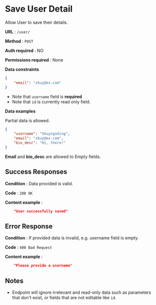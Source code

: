 # Save User Detail

Allow User to save their details.

**URL** : `/user/`

**Method** : `POST`

**Auth required** : NO

**Permissions required** : None

**Data constraints**

```json
{
    "email": "skuy@ex.com"
}
```
* Note that `username` field is **required**
* Note that `id` is currently read only field.

**Data examples**

Partial data is allowed.

```json
{
    "username": "Skuyngoding",
    "email": "skuy@ex.com",
    "bio_desc": "Hi, there!"
}
```

**Email** and **bio_desc** are allowed to Empty fields.

## Success Responses

**Condition** : Data provided is valid.

**Code** : `200 OK`

**Content example** :

```json
    "User successfully saved"
```

## Error Response

**Condition** : If provided data is invalid, e.g. username field is empty.

**Code** : `400 Bad Request`

**Content example** :

```json
    "Please provide a username"
```

## Notes

* Endpoint will ignore irrelevant and read-only data such as parameters that
  don't exist, or fields that are not editable like `id`.